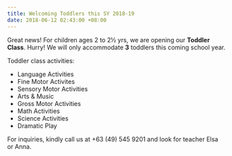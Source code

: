 ```yaml
---
title: Welcoming Toddlers this SY 2018-19
date: 2018-06-12 02:43:00 +08:00
---
```


Great news! For children ages 2 to 2½ yrs, we are opening our __Toddler Class__. Hurry! We will only accommodate __3__ toddlers this coming school year.


Toddler class activities:

* Language Activities
* Fine Motor Activites
* Sensory Motor Activities
* Arts & Music
* Gross Motor Activities
* Math Activities
* Science Activities
* Dramatic Play


For inquiries, kindly call us at +63 (49) 545 9201 and look for teacher Elsa or Anna.